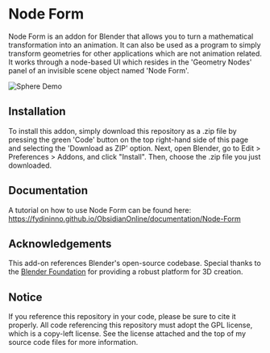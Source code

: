 # Node Form

Node Form is an addon for Blender that allows you to turn a mathematical transformation into an animation. It can also be used as a program to simply transform geometries for other applications which are not animation related. It works through a node-based UI which resides in the 'Geometry Nodes' panel of an invisible scene object named 'Node Form'.

![Sphere Demo](https://media4.giphy.com/media/v1.Y2lkPTc5MGI3NjExaTBwN2RmenBtYmFiemxqcXBoZm96MmlibWdmMzFqanZzaWhpa3p0aSZlcD12MV9pbnRlcm5hbF9naWZfYnlfaWQmY3Q9Zw/rRErMXFN54tyck3C5E/giphy.gif)

## Installation

To install this addon, simply download this repository as a .zip file by pressing the green 'Code' button on the top right-hand side of this page and selecting the 'Download as ZIP' option. Next, open Blender, go to Edit > Preferences > Addons, and click "Install". Then, choose the .zip file you just downloaded.

## Documentation

A tutorial on how to use Node Form can be found here: https://fydininno.github.io/ObsidianOnline/documentation/Node-Form

## Acknowledgements

This add-on references Blender's open-source codebase. Special thanks to the [Blender Foundation](https://www.blender.org/) for providing a robust platform for 3D creation.

## Notice

If you reference this repository in your code, please be sure to cite it properly. All code referencing this repository must adopt the GPL license, which is a copy-left license. See the license attached and the top of my source code files for more information.
